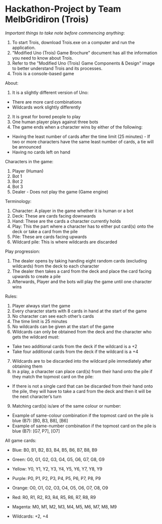 # Hackathon-Project by Team MelbGridiron (Trois)

*Important things to take note before commencing anything*:
1. To start Trois, download Trois.exe on a computer and run the application.
2. "Modified Uno (Trois) Game Brochure" document has all the information you need to know about Trois.
3. Refer to the "Modified Uno (Trois) Game Components & Design" image to better understand Trois and its processes.
4. Trois is a console-based game

About:
1. It is a slightly different version of Uno:
- There are more card combinations
- Wildcards work slightly differently
2. It is great for bored people to play
3. One human player plays against three bots
4. The game ends when a character wins by either of the following:
- Having the least number of cards after the time limit (25 minutes) - If two or more characters have the same least number of cards, a tie will be announced
- Having no cards left on hand

Characters in the game:
1. Player (Human)
2. Bot 1
3. Bot 2
4. Bot 3
5. Dealer - Does not play the game (Game engine)


Terminology:
1. Character: A player in the game whether it is human or a bot
2. Deck: These are cards facing downwards
3. Hand: These are the cards a character currently holds
4. Play: This the part where a character has to either put card(s) onto the deck or take a card from the pile
5. Pile: These are cards facing upwards
6. Wildcard pile: This is where wildcards are discarded

Play progression:
1. The dealer opens by taking handing eight random cards (excluding wildcards) from the deck to each character
2. The dealer then takes a card from the deck and place the card facing upwards to create a pile
3. Afterwards, Player and the bots will play the game until one character wins

Rules:
1. Player always start the game
2. Every character starts with 8 cards in hand at the start of the game
3. No character can see each other’s cards
4. The time limit is 25 minutes
5. No wildcards can be given at the start of the game
6. Wildcards can only be obtained from the deck and the character who gets the wildcard must:
- Take two additional cards from the deck if the wildcard is a +2
- Take four additional cards from the deck if the wildcard is a +4
7. Wildcards are to be discarded into the wildcard pile immediately after obtaining them
8. In a play, a character can place card(s) from their hand onto the pile if they match the topmost card on the pile:
- If there is not a single card that can be discarded from their hand onto the pile, they will have to take a card from the deck and then it will be the next character’s turn
9. Matching card(s) is/are of the same colour or number:
- Example of same-colour combination if the topmost card on the pile is blue (B7): [B0, B3, B8], [B6]
- Example of same-number combination if the topmost card on the pile is blue (B7): [G7, P7], [O7]

All game cards:
- Blue: B0, B1, B2, B3, B4, B5, B6, B7, B8, B9

- Green: G0, G1, G2, G3, G4, G5, G6, G7, G8, G9

- Yellow: Y0, Y1, Y2, Y3, Y4, Y5, Y6, Y7, Y8, Y9

- Purple: P0, P1, P2, P3, P4, P5, P6, P7, P8, P9

- Orange: O0, O1, O2, O3, O4, O5, O6, O7, O8, O9

- Red: R0, R1, R2, R3, R4, R5, R6, R7, R8, R9

- Magenta: M0, M1, M2, M3, M4, M5, M6, M7, M8, M9

- Wildcards: +2, +4
